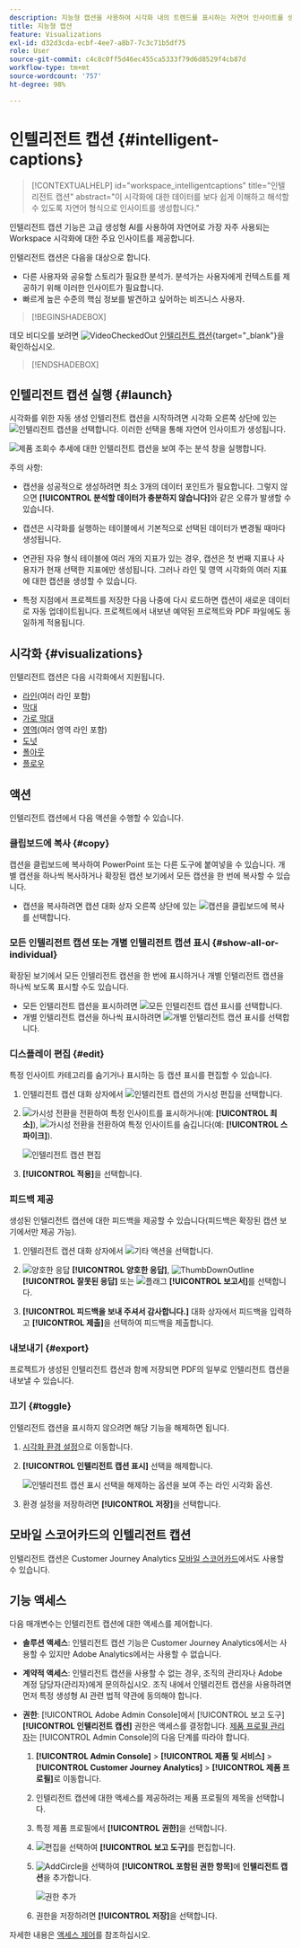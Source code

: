 ```yaml
---
description: 지능형 캡션을 사용하여 시각화 내의 트렌드를 표시하는 자연어 인사이트를 생성하는 방법에 대해 알아봅니다.
title: 지능형 캡션
feature: Visualizations
exl-id: d32d3cda-ecbf-4ee7-a8b7-7c3c71b5df75
role: User
source-git-commit: c4c8c0ff5d46ec455ca5333f79d6d8529f4cb87d
workflow-type: tm+mt
source-wordcount: '757'
ht-degree: 98%

---
```


# 인텔리전트 캡션 {#intelligent-captions}

>[!CONTEXTUALHELP]
>id="workspace_intelligentcaptions"
>title="인텔리전트 캡션"
>abstract="이 시각화에 대한 데이터를 보다 쉽게 이해하고 해석할 수 있도록 자연어 형식으로 인사이트를 생성합니다."


인텔리전트 캡션 기능은 고급 생성형 AI를 사용하여 자연어로 가장 자주 사용되는 Workspace 시각화에 대한 주요 인사이트를 제공합니다.

인텔리전트 캡션은 다음을 대상으로 합니다.

* 다른 사용자와 공유할 스토리가 필요한 분석가. 분석가는 사용자에게 컨텍스트를 제공하기 위해 이러한 인사이트가 필요합니다.
* 빠르게 높은 수준의 핵심 정보를 발견하고 싶어하는 비즈니스 사용자.

>[!BEGINSHADEBOX]

데모 비디오를 보려면 ![VideoCheckedOut](/help/assets/icons/VideoCheckedOut.svg) [인텔리전트 캡션](https://video.tv.adobe.com/v/3443145/?quality=12&learn=on&captions=kor){target="_blank"}을 확인하십시오.

>[!ENDSHADEBOX]


## 인텔리전트 캡션 실행 {#launch}

시각화를 위한 자동 생성 인텔리전트 캡션을 시작하려면 시각화 오른쪽 상단에 있는 ![인텔리전트 캡션](/help/assets/icons/AI.svg)을 선택합니다. 이러한 선택을 통해 자연어 인사이트가 생성됩니다.

![제품 조회수 추세에 대한 인텔리전트 캡션을 보여 주는 분석 창을 실행합니다. ](assets/intelligent-captions.gif)


주의 사항:

* 캡션을 성공적으로 생성하려면 최소 3개의 데이터 포인트가 필요합니다. 그렇지 않으면 **[!UICONTROL 분석할 데이터가 충분하지 않습니다]**&#x200B;와 같은 오류가 발생할 수 있습니다.

* 캡션은 시각화를 실행하는 테이블에서 기본적으로 선택된 데이터가 변경될 때마다 생성됩니다.

* 연관된 자유 형식 테이블에 여러 개의 지표가 있는 경우, 캡션은 첫 번째 지표나 사용자가 현재 선택한 지표에만 생성됩니다. 그러나 라인 및 영역 시각화의 여러 지표에 대한 캡션을 생성할 수 있습니다.

* 특정 지점에서 프로젝트를 저장한 다음 나중에 다시 로드하면 캡션이 새로운 데이터로 자동 업데이트됩니다. 프로젝트에서 내보낸 예약된 프로젝트와 PDF 파일에도 동일하게 적용됩니다.


## 시각화 {#visualizations}

인텔리전트 캡션은 다음 시각화에서 지원됩니다.

* [라인](line.md)(여러 라인 포함)
* [막대](bar.md)
* [가로 막대](horizontal-bar.md)
* [영역](area.md)(여러 영역 라인 포함)
* [도넛](donut.md)
* [폴아웃](fallout/fallout-flow.md)
* [플로우](c-flow/flow.md)

<!--
Here is an example of what intelligent captions could look like:

![Intelligent captions for Line visualization including Seasonality, Min, Max, Spike, and Decline.](assets/captions.png)
-->

## 액션

인텔리전트 캡션에서 다음 액션을 수행할 수 있습니다.

### 클립보드에 복사 {#copy}

캡션을 클립보드에 복사하여 PowerPoint 또는 다른 도구에 붙여넣을 수 있습니다. 개별 캡션을 하나씩 복사하거나 확장된 캡션 보기에서 모든 캡션을 한 번에 복사할 수 있습니다.

* 캡션을 복사하려면 캡션 대화 상자 오른쪽 상단에 있는 ![캡션을 클립보드에 복사](/help/assets/icons/Copy.svg)를 선택합니다.

### 모든 인텔리전트 캡션 또는 개별 인텔리전트 캡션 표시  {#show-all-or-individual}

확장된 보기에서 모든 인텔리전트 캡션을 한 번에 표시하거나 개별 인텔리전트 캡션을 하나씩 보도록 표시할 수도 있습니다.

* 모든 인텔리전트 캡션을 표시하려면 ![모든 인텔리전트 캡션 표시](/help/assets/icons/Maximize.svg)를 선택합니다.
* 개별 인텔리전트 캡션을 하나씩 표시하려면 ![개별 인텔리전트 캡션 표시](/help/assets/icons/Minimize.svg)를 선택합니다.

### 디스플레이 편집 {#edit}

특정 인사이트 카테고리를 숨기거나 표시하는 등 캡션 표시를 편집할 수 있습니다.

1. 인텔리전트 캡션 대화 상자에서 ![인텔리전트 캡션의 가시성 편집](/help/assets/icons/EditInLight.svg)을 선택합니다.

1. ![가시성 전환](/help/assets/icons/Visibility.svg)을 전환하여 특정 인사이트를 표시하거나(예: **[!UICONTROL 최소]**), ![가시성 전환](/help/assets/icons/VisibilityOff.svg)을 전환하여 특정 인사이트를 숨깁니다(예: **[!UICONTROL 스파이크]**).

   ![인텔리전트 캡션 편집](assets/edit-intelligent-captions.png)

1. **[!UICONTROL 적용]**&#x200B;을 선택합니다.


### 피드백 제공

생성된 인텔리전트 캡션에 대한 피드백을 제공할 수 있습니다(피드백은 확장된 캡션 보기에서만 제공 가능).

1. 인텔리전트 캡션 대화 상자에서 ![기타 액션](/help/assets/icons/More.svg)을 선택합니다.

1. ![양호한 응답](/help/assets/icons/ThumbUpOutline.svg) **[!UICONTROL 양호한 응답]**, ![ThumbDownOutline](/help/assets/icons/ThumbDownOutline.svg) **[!UICONTROL 잘못된 응답]** 또는 ![플래그](/help/assets/icons/Flag.svg) **[!UICONTROL 보고서]**&#x200B;를 선택합니다.

1. **[!UICONTROL 피드백을 보내 주셔서 감사합니다.]** 대화 상자에서 피드백을 입력하고 **[!UICONTROL 제출]**&#x200B;을 선택하여 피드백을 제출합니다.

### 내보내기 {#export}

프로젝트가 생성된 인텔리전트 캡션과 함께 저장되면 PDF의 일부로 인텔리전트 캡션을 내보낼 수 있습니다.

### 끄기 {#toggle}

인텔리전트 캡션을 표시하지 않으려면 해당 기능을 해제하면 됩니다.

1. [시각화 환경 설정](/help/analysis-workspace/user-preferences.md#visualizations-preferences)으로 이동합니다.
1. **[!UICONTROL 인텔리전트 캡션 표시]** 선택을 해제합니다.

   ![인텔리전트 캡션 표시 선택을 해제하는 옵션을 보여 주는 라인 시각화 옵션.](assets/toggle-captions.png)

1. 환경 설정을 저장하려면 **[!UICONTROL 저장]**&#x200B;을 선택합니다.


## 모바일 스코어카드의 인텔리전트 캡션

인텔리전트 캡션은 Customer Journey Analytics [모바일 스코어카드](https://experienceleague.adobe.com/ko/docs/analytics-platform/using/cja-dashboards/manage-scorecard#captions)에서도 사용할 수 있습니다.

## 기능 액세스

다음 매개변수는 인텔리전트 캡션에 대한 액세스를 제어합니다.

* **솔루션 액세스**: 인텔리전트 캡션 기능은 Customer Journey Analytics에서는 사용할 수 있지만 Adobe Analytics에서는 사용할 수 없습니다.

* **계약적 액세스**: 인텔리전트 캡션을 사용할 수 없는 경우, 조직의 관리자나 Adobe 계정 담당자(관리자)에게 문의하십시오. 조직 내에서 인텔리전트 캡션을 사용하려면 먼저 특정 생성형 AI 관련 법적 약관에 동의해야 합니다.

* **권한**: [!UICONTROL Adobe Admin Console]에서 [!UICONTROL 보고 도구] **[!UICONTROL 인텔리전트 캡션]** 권한은 액세스를 결정합니다. [제품 프로필 관리자](https://helpx.adobe.com/kr/enterprise/using/manage-product-profiles.html)는 [!UICONTROL Admin Console]의 다음 단계를 따라야 합니다.
   1. **[!UICONTROL Admin Console]** > **[!UICONTROL 제품 및 서비스]** > **[!UICONTROL Customer Journey Analytics]** > **[!UICONTROL 제품 프로필]**&#x200B;로 이동합니다.
   1. 인텔리전트 캡션에 대한 액세스를 제공하려는 제품 프로필의 제목을 선택합니다.
   1. 특정 제품 프로필에서 **[!UICONTROL 권한]**&#x200B;을 선택합니다.
   1. ![편집](/help/assets/icons/Edit.svg)을 선택하여 **[!UICONTROL 보고 도구]**&#x200B;를 편집합니다.
   1. ![AddCircle](/help/assets/icons/AddCircle.svg)을 선택하여 **[!UICONTROL 포함된 권한 항목]**&#x200B;에 **인텔리전트 캡션**&#x200B;을 추가합니다.

      ![권한 추가](./assets/intelligent-captions-permissions.png)

   1. 권한을 저장하려면 **[!UICONTROL 저장]**&#x200B;을 선택합니다.

자세한 내용은 [액세스 제어](/help/technotes/access-control.md#access-control)를 참조하십시오.
